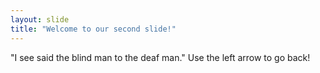 ```yaml
---
layout: slide
title: "Welcome to our second slide!"
---
```

"I see said the blind man to the deaf man."
Use the left arrow to go back!
